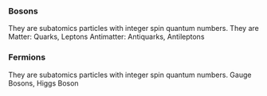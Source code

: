 
### Bosons
They are subatomics particles with integer spin quantum numbers. They are 
Matter: Quarks, Leptons
Antimatter: Antiquarks, Antileptons

### Fermions
They are subatomics particles with integer spin quantum numbers.
Gauge Bosons, Higgs Boson